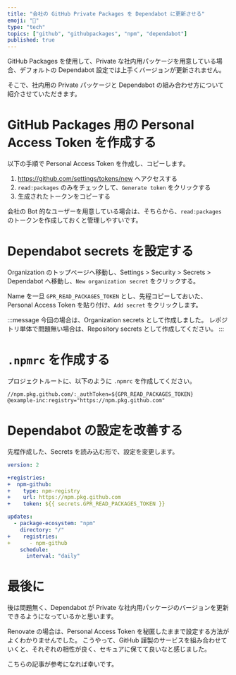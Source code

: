 ```yaml
---
title: "会社の GitHub Private Packages を Dependabot に更新させる"
emoji: "🤖"
type: "tech"
topics: ["github", "githubpackages", "npm", "dependabot"]
published: true
---
```


GitHub Packages を使用して、Private な社内用パッケージを用意している場合、デフォルトの Dependabot 設定では上手くバージョンが更新されません。

そこで、社内用の Private パッケージと Dependabot の組み合わせ方について紹介させていただきます。

# GitHub Packages 用の Personal Access Token を作成する

以下の手順で Personal Access Token を作成し、コピーします。

1. https://github.com/settings/tokens/new へアクセスする
2. `read:packages` のみをチェックして、`Generate token` をクリックする
3. 生成されたトークンをコピーする

会社の Bot 的なユーザーを用意している場合は、そちらから、`read:packages` のトークンを作成しておくと管理しやすいです。

# Dependabot secrets を設定する

Organization のトップページへ移動し、Settings > Security > Secrets > Dependabot へ移動し、`New organization secret` をクリックする。

Name を一旦 `GPR_READ_PACKAGES_TOKEN` とし、先程コピーしておいた、Personal Access Token を貼り付け、`Add secret` をクリックします。

:::message
今回の場合は、Organization secrets として作成しました。
レポジトリ単体で問題無い場合は、Repository secrets として作成してください。
:::

# `.npmrc` を作成する

プロジェクトルートに、以下のように `.npmrc` を作成してください。

```: .npmrc
//npm.pkg.github.com/:_authToken=${GPR_READ_PACKAGES_TOKEN}
@example-inc:registry="https://npm.pkg.github.com"
```

# Dependabot の設定を改善する

先程作成した、Secrets を読み込む形で、設定を変更します。

```yaml diff: .github/dependabot.yml
version: 2

+registries:
+  npm-github:
+    type: npm-registry
+    url: https://npm.pkg.github.com
+    token: ${{ secrets.GPR_READ_PACKAGES_TOKEN }}

updates:
  - package-ecosystem: "npm"
    directory: "/"
+    registries:
+      - npm-github
    schedule:
      interval: "daily"
```

# 最後に

後は問題無く、Dependabot が Private な社内用パッケージのバージョンを更新できるようになっているかと思います。

Renovate の場合は、Personal Access Token を秘匿したままで設定する方法がよくわかりませんでした。
こうやって、GitHub 謹製のサービスを組み合わせていくと、それぞれの相性が良く、セキュアに保てて良いなと感じました。

こちらの記事が参考になれば幸いです。
